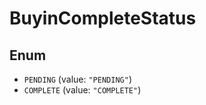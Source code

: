 # BuyinCompleteStatus

## Enum

* `PENDING` (value: `"PENDING"`)
* `COMPLETE` (value: `"COMPLETE"`)
